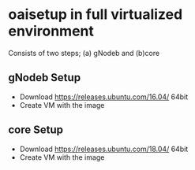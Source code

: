 # oaisetup in full virtualized environment
Consists of two steps; (a) gNodeb and (b)core

## gNodeb Setup
* Download https://releases.ubuntu.com/16.04/  64bit
* Create VM with the image

## core Setup
* Download https://releases.ubuntu.com/18.04/  64bit
* Create VM with the image